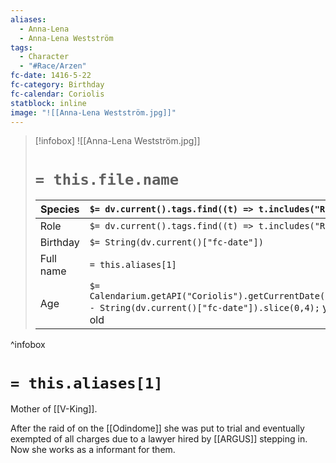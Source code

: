 ```yaml
---
aliases:
  - Anna-Lena
  - Anna-Lena Westström
tags:
  - Character
  - "#Race/Arzen"
fc-date: 1416-5-22
fc-category: Birthday
fc-calendar: Coriolis
statblock: inline
image: "![[Anna-Lena Westström.jpg]]"
---
```

> [!infobox]
> ![[Anna-Lena Westström.jpg]]
> # `= this.file.name`
> | Species | `$= dv.current().tags.find((t) => t.includes("Race"))` |
> | ---- | ---- |
> | Role | `$= dv.current().tags.find((t) => t.includes("Role"))` |
> | Birthday | `$= String(dv.current()["fc-date"])` |
> | Full name | `= this.aliases[1]`|
> | Age | `$= Calendarium.getAPI("Coriolis").getCurrentDate().year - String(dv.current()["fc-date"]).slice(0,4);` years old|
^infobox
# `= this.aliases[1]`
Mother of [[V-King]].

After the raid of on the [[Odindome]] she was put to trial and eventually exempted of all charges due to a lawyer hired by [[ARGUS]] stepping in. Now she works as a informant for them.
